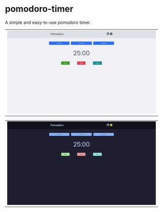 # pomodoro-timer

A simple and easy-to-use pomodoro timer.

<table>
    <tr>
        <td>
            <img src="img/pomodoro-timer-lightmode.png" alt="Lightmode Webpage Preview">
        </td>
    </tr>
</table>

<table>
    <tr>
        <td>
            <img src="img/pomodoro-timer-darkmode.png" alt="Darkmode Webpage Preview">
        </td>
    </tr>
</table>

